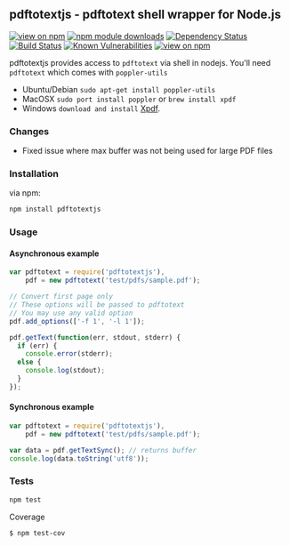 ## pdftotextjs - pdftotext shell wrapper for Node.js

[![view on npm](http://img.shields.io/npm/v/pdftotextjs.svg)](https://www.npmjs.org/package/pdftotextjs)
[![npm module downloads](http://img.shields.io/npm/dt/pdftotextjs.svg)](https://www.npmjs.org/package/pdftotextjs)
[![Dependency Status](https://david-dm.org/fagbokforlaget/pdftotextjs.svg)](https://david-dm.org/fagbokforlaget/pdftotextjs)
[![Build Status](https://travis-ci.org/fagbokforlaget/pdftotextjs.svg)](https://travis-ci.org/fagbokforlaget/pdftotextjs)
[![Known Vulnerabilities](https://snyk.io/test/github/fagbokforlaget/pdftotextjs/badge.svg)](https://snyk.io/test/github/fagbokforlaget/pdftotextjs)
[![view on npm](http://img.shields.io/npm/l/pdftotextjs.svg)](https://www.npmjs.org/package/pdftotextjs)


pdftotextjs provides access to `pdftotext` via shell in nodejs. You'll
need `pdftotext` which comes with `poppler-utils`

* Ubuntu/Debian `sudo apt-get install poppler-utils`
* MacOSX `sudo port install poppler` or `brew install xpdf`
* Windows `download and install` [Xpdf](http://www.foolabs.com/xpdf/download.html).

### Changes
* Fixed issue where max buffer was not being used for large PDF files

### Installation

via npm:

```bash
npm install pdftotextjs
```

### Usage
#### Asynchronous example

```js
var pdftotext = require('pdftotextjs'),
    pdf = new pdftotext('test/pdfs/sample.pdf');

// Convert first page only
// These options will be passed to pdftotext
// You may use any valid option
pdf.add_options(['-f 1', '-l 1']);

pdf.getText(function(err, stdout, stderr) {
  if (err) {
    console.error(stderr);
  else {
    console.log(stdout);
  }
});

```


#### Synchronous example
  
```js
var pdftotext = require('pdftotextjs'),
    pdf = new pdftotext('test/pdfs/sample.pdf');

var data = pdf.getTextSync(); // returns buffer
console.log(data.toString('utf8'));
```
  
### Tests
  
```bash
npm test
```

Coverage

```
$ npm test-cov
```

